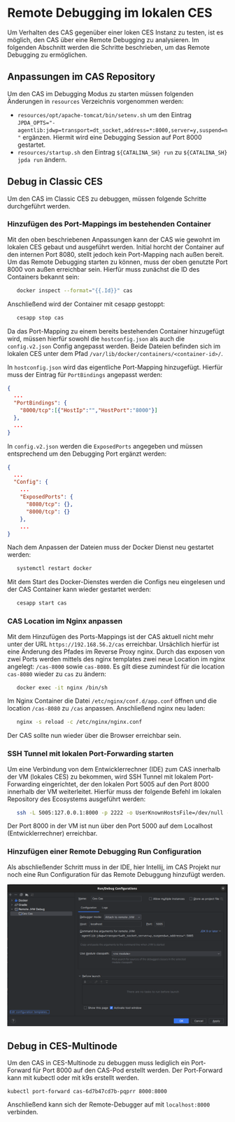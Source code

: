 # Remote Debugging im lokalen CES

Um Verhalten des CAS gegenüber einer loken CES Instanz zu testen, ist es möglich, den CAS über eine Remote Debugging
zu analysieren. Im folgenden Abschnitt werden die Schritte beschrieben, um das Remote Debugging zu ermöglichen. 

## Anpassungen im CAS Repository

Um den CAS im Debugging Modus zu starten müssen folgenden Änderungen in `resources` Verzeichnis vorgenommen werden:
* `resources/opt/apache-tomcat/bin/setenv.sh` um den Eintrag `JPDA_OPTS="-agentlib:jdwp=transport=dt_socket,address=*:8000,server=y,suspend=n"` ergänzen.
  Hiermit wird eine Debugging Session auf Port 8000 gestartet.
* `resources/startup.sh` den Eintrag `${CATALINA_SH} run` zu `${CATALINA_SH} jpda run` ändern.

## Debug in Classic CES
Um den CAS im Classic CES zu debuggen, müssen folgende Schritte durchgeführt werden.

### Hinzufügen des Port-Mappings im bestehenden Container

Mit den oben beschriebenen Anpassungen kann der CAS wie gewohnt im lokalen CES gebaut und ausgeführt werden. Initial
horcht der Container auf den internen Port 8080, stellt jedoch kein Port-Mapping nach außen bereit. Um das Remote
Debugging starten zu können, muss der oben genutzte Port 8000 von außen erreichbar sein. Hierfür muss zunächst die ID
des Containers bekannt sein:

```bash
   docker inspect --format="{{.Id}}" cas
```

Anschließend wird der Container mit cesapp gestoppt:

```bash
   cesapp stop cas
```

Da das Port-Mapping zu einem bereits bestehenden Container hinzugefügt wird, müssen hierfür sowohl die `hostconfig.json`
als auch die `config.v2.json` Config angepasst werden. Beide Dateien befinden sich im lokalen CES unter dem Pfad `/var/lib/docker/containers/<container-id>/`.

In `hostconfig.json` wird das eigentliche Port-Mapping hinzugefügt. Hierfür muss der Eintrag für `PortBindings` angepasst werden:

```json
{
  ...
  "PortBindings": {
    "8000/tcp":[{"HostIp":"","HostPort":"8000"}]
  },
  ...
}
```

In `config.v2.json` werden die `ExposedPorts` angegeben und müssen entsprechend um den Debugging Port ergänzt werden:

```json
{
  ...
  "Config": {
    ...
    "ExposedPorts": {
      "8080/tcp": {},
      "8000/tcp": {}
    },
    ...
}
```

Nach dem Anpassen der Dateien muss der Docker Dienst neu gestartet werden:

```bash
   systemctl restart docker
```

Mit dem Start des Docker-Dienstes werden die Configs neu eingelesen und der CAS Container kann wieder gestartet werden:

```bash
   cesapp start cas
```

### CAS Location im Nginx anpassen

Mit dem Hinzufügen des Ports-Mappings ist der CAS aktuell nicht mehr unter der URL `https://192.168.56.2/cas` erreichbar. 
Ursächlich hierfür ist eine Änderung des Pfades im Reverse Proxy nginx. Durch das exposen von zwei Ports werden mittels 
des nginx templates zwei neue Location im nginx angelegt: `/cas-8000` sowie `cas-8080`. Es gilt diese zumindest für die 
location `cas-8080` wieder zu `cas` zu ändern:

```bash
   docker exec -it nginx /bin/sh
```

Im Nginx Container die Datei `/etc/nginx/conf.d/app.conf` öffnen und die location `/cas-8080` zu `/cas` anpassen. Anschließend 
nginx neu laden:

```bash
   nginx -s reload -c /etc/nginx/nginx.conf
```

Der CAS sollte nun wieder über die Browser erreichbar sein. 

### SSH Tunnel mit lokalen Port-Forwarding starten

Um eine Verbindung von dem Entwicklerrechner (IDE) zum CAS innerhalb der VM (lokales CES) zu bekommen, wird SSH Tunnel mit lokalem 
Port-Forwarding eingerichtet, der den lokalen Port 5005 auf den Port 8000 innerhalb der VM weiterleitet. Hierfür muss der
folgende Befehl im lokalen Repository des Ecosystems ausgeführt werden: 

```bash
   ssh -L 5005:127.0.0.1:8000 -p 2222 -o UserKnownHostsFile=/dev/null -o StrictHostKeyChecking=no -o LogLevel=ERROR -o IdentitiesOnly=yes -i ./.vagrant/machines/default/virtualbox/private_key vagrant@127.0.0.1
```

Der Port 8000 in der VM ist nun über den Port 5000 auf dem Localhost (Entwicklerrechner) erreichbar.

### Hinzufügen einer Remote Debugging Run Configuration 

Als abschließender Schritt muss in der IDE, hier Intellij, im CAS Projekt nur noch eine Run Configuration für das Remote Debuggung hinzufügt 
werden.

![RunConfiguration fuer Remote Debuggig](figures/Remote_Debugging_RunConfig.png)

## Debug in CES-Multinode

Um den CAS in CES-Multinode zu debuggen muss lediglich ein Port-Forward für Port 8000 auf den CAS-Pod erstellt werden.
Der Port-Forward kann mit kubectl oder mit k9s erstellt werden.

```shell
kubectl port-forward cas-6d7b47cd7b-pqprr 8000:8000
```

Anschließend kann sich der Remote-Debugger auf mit `localhost:8000` verbinden.


